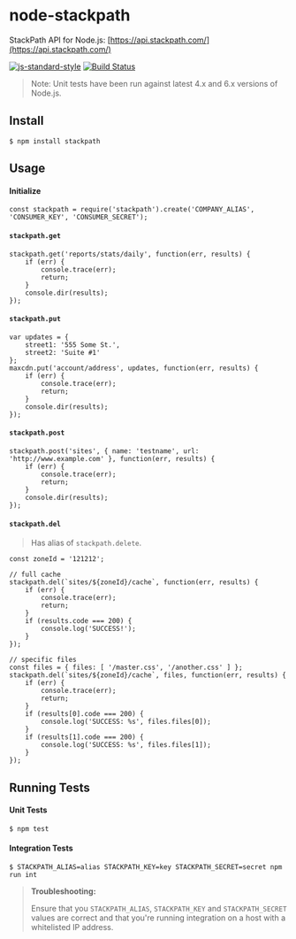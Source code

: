 # node-stackpath

StackPath API for Node.js: [https://api.stackpath.com/](https://api.stackpath.com/)

[![js-standard-style](https://img.shields.io/badge/code%20style-standard-brightgreen.svg)](http://standardjs.com)
[![Build Status](https://travis-ci.org/geoffdutton/node-stackpath.svg?branch=master)](https://travis-ci.org/geoffdutton/node-stackpath)

> Note: Unit tests have been run against latest 4.x and 6.x versions of Node.js.

## Install

```
$ npm install stackpath
```

## Usage

#### Initialize

```
const stackpath = require('stackpath').create('COMPANY_ALIAS', 'CONSUMER_KEY', 'CONSUMER_SECRET');
```

#### `stackpath.get`

```
stackpath.get('reports/stats/daily', function(err, results) {
    if (err) {
        console.trace(err);
        return;
    }
    console.dir(results);
});
```

#### `stackpath.put`

```
var updates = {
    street1: '555 Some St.',
    street2: 'Suite #1'
};
maxcdn.put('account/address', updates, function(err, results) {
    if (err) {
        console.trace(err);
        return;
    }
    console.dir(results);
});
```

#### `stackpath.post`

```
stackpath.post('sites', { name: 'testname', url: 'http://www.example.com' }, function(err, results) {
    if (err) {
        console.trace(err);
        return;
    }
    console.dir(results);
});
```

#### `stackpath.del`

> Has alias of `stackpath.delete`.

```
const zoneId = '121212';

// full cache
stackpath.del(`sites/${zoneId}/cache`, function(err, results) {
    if (err) {
        console.trace(err);
        return;
    }
    if (results.code === 200) {
        console.log('SUCCESS!');
    }
});

// specific files
const files = { files: [ '/master.css', '/another.css' ] };
stackpath.del(`sites/${zoneId}/cache`, files, function(err, results) {
    if (err) {
        console.trace(err);
        return;
    }
    if (results[0].code === 200) {
        console.log('SUCCESS: %s', files.files[0]);
    }
    if (results[1].code === 200) {
        console.log('SUCCESS: %s', files.files[1]);
    }
});
```

## Running Tests

#### Unit Tests

```
$ npm test
```

#### Integration Tests

```
$ STACKPATH_ALIAS=alias STACKPATH_KEY=key STACKPATH_SECRET=secret npm run int
```

> **Troubleshooting:**
>
> Ensure that you `STACKPATH_ALIAS`, `STACKPATH_KEY` and `STACKPATH_SECRET` values are correct and that you're running integration on a host with a whitelisted IP address.

